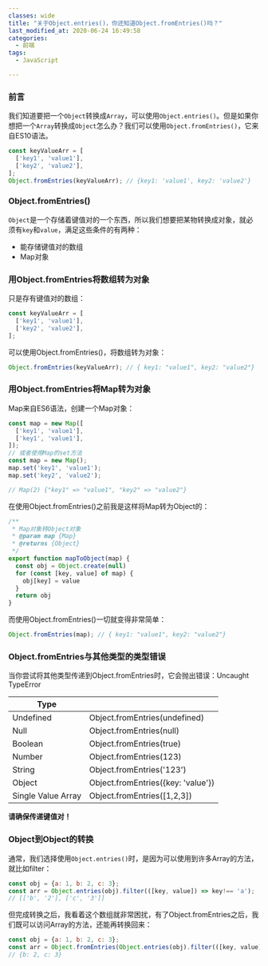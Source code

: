 ```yaml
---
classes: wide
title: "关于Object.entries()，你还知道Object.fromEntries()吗？"
last_modified_at: 2020-06-24 16:49:58
categories:
  - 前端
tags:
  - JavaScript

---
```


### 前言

我们知道要把一个`Object`转换成`Array`，可以使用`Object.entries()`。但是如果你想把一个`Array`转换成`Object`怎么办？我们可以使用`Object.fromEntries()`，它来自ES10语法。

```javascript
const keyValueArr = [
  ['key1', 'value1'],
  ['key2', 'value2'],
];
Object.fromEntries(keyValueArr); // {key1: 'value1', key2: 'value2'}
```

### Object.fromEntries()

`Object`是一个存储着键值对的一个东西，所以我们想要把某物转换成对象，就必须有`key`和`value`，满足这些条件的有两种：

- 能存储键值对的数组
- Map对象

### 用Object.fromEntries将数组转为对象

只是存有键值对的数组：

```javascript
const keyValueArr = [
  ['key1', 'value1'],
  ['key2', 'value2'],
];
```

可以使用Object.fromEntries()，将数组转为对象：

```javascript
Object.fromEntries(keyValueArr); // { key1: "value1", key2: "value2"}
```

### 用Object.fromEntries将Map转为对象

Map来自ES6语法，创建一个Map对象：

```javascript
const map = new Map([
  ['key1', 'value1'],
  ['key1', 'value1'],
]);
// 或者使用Map的set方法
const map = new Map();
map.set('key1', 'value1');
map.set('key2', 'value2');

// Map(2) {"key1" => "value1", "key2" => "value2"}
```

在使用Object.fromEntries()之前我是这样将Map转为Object的：

```javascript
/**
 * Map对象转Object对象
 * @param map {Map}
 * @returns {Object}
 */
export function mapToObject(map) {
  const obj = Object.create(null)
  for (const [key, value] of map) {
    obj[key] = value
  }
  return obj
}
```

而使用Object.fromEntries()一切就变得非常简单：

```javascript
Object.fromEntries(map); // { key1: "value1", key2: "value2"}
```

### Object.fromEntries与其他类型的类型错误

当你尝试将其他类型传递到Object.fromEntries时，它会抛出错误：Uncaught TypeError

| Type               |                                    |
| ------------------ | ---------------------------------- |
| Undefined          | Object.fromEntries(undefined)      |
| Null               | Object.fromEntries(null)           |
| Boolean            | Object.fromEntries(true)           |
| Number             | Object.fromEntries(123)            |
| String             | Object.fromEntries('123')          |
| Object             | Object.fromEntries({key: 'value'}) |
| Single Value Array | Object.fromEntries([1,2,3])        |

**请确保传递键值对！**

### Object到Object的转换

通常，我们选择使用`Object.entries()`时，是因为可以使用到许多Array的方法，就比如filter：

```javascript
const obj = {a: 1, b: 2, c: 3};
const arr = Object.entries(obj).filter(([key, value]) => key!== 'a');
// [['b', '2'], ['c', '3']]
```

但完成转换之后，我看着这个数组就非常困扰，有了Object.fromEntries之后，我们既可以访问Array的方法，还能再转换回来：

```javascript
const obj = {a: 1, b: 2, c: 3};
const arr = Object.fromEntries(Object.entries(obj).filter(([key, value]) => key!== 'a'));
// {b: 2, c: 3}
```



